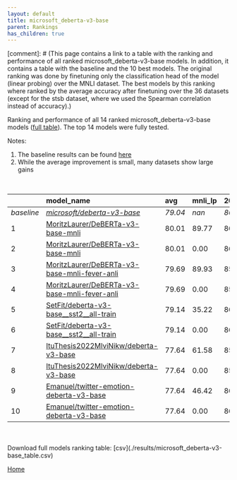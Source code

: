 ```yaml
---
layout: default
title: microsoft_deberta-v3-base
parent: Rankings
has_children: true
---
```

[comment]: # (This page contains a link to a table with the ranking and performance of all ranked microsoft_deberta-v3-base models. In addition, it contains a table with the baseline and the 10 best models. The original ranking was done by finetuning only the classification head of the model (linear probing) over the MNLI dataset.  The best models  by this ranking where ranked by the average accuracy after finetuning over the 36 datasets (except for the stsb dataset, where we used the Spearman correlation instead of accuracy).)

Ranking and performance of all 14 ranked microsoft_deberta-v3-base models ([full table](./results/microsoft_deberta-v3-base_table.csv)).  The top 14 models were fully tested.

Notes:
1. The baseline results can be found [here](microsoft_deberta-v3-base_pretrain_scores_table)
1. While the average improvement is small, many datasets show large gains

<br>


|            | model_name                                                                                                                                                                                                                                                                                                                                                                                                                                                                                                                                                                                                                                                                                                                                             | avg     | mnli_lp   | 20_newsgroup   | ag_news   | amazon_reviews_multi   | anli    | boolq   | cb      | cola    | copa    | dbpedia   | esnli   | financial_phrasebank   | imdb    | isear   | mnli    | mrpc    | multirc   | poem_sentiment   | qnli    | qqp     | rotten_tomatoes   | rte     | sst2    | sst_5bins   | stsb    | trec_coarse   | trec_fine   | tweet_ev_emoji   | tweet_ev_emotion   | tweet_ev_hate   | tweet_ev_irony   | tweet_ev_offensive   | tweet_ev_sentiment   | wic     | wnli    | wsc     | yahoo_answers   |
|:-----------|:-------------------------------------------------------------------------------------------------------------------------------------------------------------------------------------------------------------------------------------------------------------------------------------------------------------------------------------------------------------------------------------------------------------------------------------------------------------------------------------------------------------------------------------------------------------------------------------------------------------------------------------------------------------------------------------------------------------------------------------------------------|:--------|:----------|:---------------|:----------|:-----------------------|:--------|:--------|:--------|:--------|:--------|:----------|:--------|:-----------------------|:--------|:--------|:--------|:--------|:----------|:-----------------|:--------|:--------|:------------------|:--------|:--------|:------------|:--------|:--------------|:------------|:-----------------|:-------------------|:----------------|:-----------------|:---------------------|:---------------------|:--------|:--------|:--------|:----------------|
| *baseline* | *[microsoft/deberta-v3-base](microsoft/deberta-v3-base_pretrain_scores_table)*                                                                                                                                                                                                                                                                                                                                                                                                                                                                                                                                                                                                                                                                         | *79.04* | *nan*     | *86.41*        | *90.44*   | *66.86*                | *58.78* | *82.99* | *75.00* | *86.57* | *58.40* | *79.43*   | *91.93* | *84.48*                | *94.49* | *71.86* | *89.78* | *89.20* | *62.26*   | *86.73*          | *93.51* | *91.79* | *90.42*           | *82.35* | *95.06* | *56.98*     | *90.28* | *97.76*       | *91.02*     | *46.19*          | *83.95*            | *56.21*         | *79.82*          | *85.06*              | *71.80*              | *71.21* | *70.21* | *64.09* | *72.03*         |
| 1          | [MoritzLaurer/DeBERTa-v3-base-mnli](model_gain_chart?avg=0.97&mnli_lp=nan&20_newsgroup=-0.39&ag_news=0.19&amazon_reviews_multi=0.10&anli=1.31&boolq=0.81&cb=8.93&cola=0.01&copa=13.60&dbpedia=-0.23&esnli=-0.51&financial_phrasebank=0.61&imdb=-0.26&isear=-0.35&mnli=-0.34&mrpc=1.24&multirc=1.50&poem_sentiment=-0.19&qnli=0.30&qqp=0.13&rotten_tomatoes=-0.55&rte=3.57&sst2=0.35&sst_5bins=0.39&stsb=1.10&trec_coarse=-0.36&trec_fine=-0.02&tweet_ev_emoji=1.11&tweet_ev_emotion=-0.35&tweet_ev_hate=1.43&tweet_ev_irony=-2.65&tweet_ev_offensive=-1.69&tweet_ev_sentiment=-1.51&wic=0.57&wnli=-2.61&wsc=9.95&yahoo_answers=-0.33&model_name=MoritzLaurer%2FDeBERTa-v3-base-mnli&base_name=microsoft%2Fdeberta-v3-base)                             | 80.01   | 89.77     | 86.02          | 90.63     | 66.96                  | 60.09   | 83.79   | 83.93   | 86.58   | 72.00   | 79.20     | 91.42   | 85.10                  | 94.23   | 71.51   | 89.44   | 90.44   | 63.76     | 86.54            | 93.81   | 91.91   | 89.87             | 85.92   | 95.41   | 57.38       | 91.38   | 97.40         | 91.00       | 47.30            | 83.60              | 57.64           | 77.17            | 83.37                | 70.29                | 71.79   | 67.61   | 74.04   | 71.70           |
| 2          | [MoritzLaurer/DeBERTa-v3-base-mnli](model_gain_chart?avg=0.97&mnli_lp=nan&20_newsgroup=-0.39&ag_news=0.19&amazon_reviews_multi=0.10&anli=1.31&boolq=0.81&cb=8.93&cola=0.01&copa=13.60&dbpedia=-0.23&esnli=-0.51&financial_phrasebank=0.61&imdb=-0.26&isear=-0.35&mnli=-0.34&mrpc=1.24&multirc=1.50&poem_sentiment=-0.19&qnli=0.30&qqp=0.13&rotten_tomatoes=-0.55&rte=3.57&sst2=0.35&sst_5bins=0.39&stsb=1.10&trec_coarse=-0.36&trec_fine=-0.02&tweet_ev_emoji=1.11&tweet_ev_emotion=-0.35&tweet_ev_hate=1.43&tweet_ev_irony=-2.65&tweet_ev_offensive=-1.69&tweet_ev_sentiment=-1.51&wic=0.57&wnli=-2.61&wsc=9.95&yahoo_answers=-0.33&model_name=MoritzLaurer%2FDeBERTa-v3-base-mnli&base_name=microsoft%2Fdeberta-v3-base)                             | 80.01   | 0.00      | 86.02          | 90.63     | 66.96                  | 60.09   | 83.79   | 83.93   | 86.58   | 72.00   | 79.20     | 91.42   | 85.10                  | 94.23   | 71.51   | 89.44   | 90.44   | 63.76     | 86.54            | 93.81   | 91.91   | 89.87             | 85.92   | 95.41   | 57.38       | 91.38   | 97.40         | 91.00       | 47.30            | 83.60              | 57.64           | 77.17            | 83.37                | 70.29                | 71.79   | 67.61   | 74.04   | 71.70           |
| 3          | [MoritzLaurer/DeBERTa-v3-base-mnli-fever-anli](model_gain_chart?avg=0.65&mnli_lp=nan&20_newsgroup=-0.61&ag_news=-0.01&amazon_reviews_multi=0.46&anli=0.84&boolq=2.12&cb=16.07&cola=-0.76&copa=8.60&dbpedia=-0.40&esnli=-0.29&financial_phrasebank=-1.98&imdb=-0.47&isear=-0.22&mnli=-0.21&mrpc=0.50&multirc=1.91&poem_sentiment=1.73&qnli=0.07&qqp=-0.37&rotten_tomatoes=-0.74&rte=3.94&sst2=-0.45&sst_5bins=0.07&stsb=1.27&trec_coarse=-0.16&trec_fine=0.18&tweet_ev_emoji=-0.93&tweet_ev_emotion=-1.33&tweet_ev_hate=-1.67&tweet_ev_irony=-5.46&tweet_ev_offensive=-0.17&tweet_ev_sentiment=-0.11&wic=-0.21&wnli=-1.20&wsc=4.18&yahoo_answers=-0.70&model_name=MoritzLaurer%2FDeBERTa-v3-base-mnli-fever-anli&base_name=microsoft%2Fdeberta-v3-base) | 79.69   | 89.93     | 85.81          | 90.43     | 67.32                  | 59.62   | 85.11   | 91.07   | 85.81   | 67.00   | 79.03     | 91.63   | 82.50                  | 94.02   | 71.64   | 89.57   | 89.71   | 64.17     | 88.46            | 93.57   | 91.41   | 89.68             | 86.28   | 94.61   | 57.06       | 91.55   | 97.60         | 91.20       | 45.26            | 82.62              | 54.55           | 74.36            | 84.88                | 71.69                | 71.00   | 69.01   | 68.27   | 71.33           |
| 4          | [MoritzLaurer/DeBERTa-v3-base-mnli-fever-anli](model_gain_chart?avg=0.65&mnli_lp=nan&20_newsgroup=-0.61&ag_news=-0.01&amazon_reviews_multi=0.46&anli=0.84&boolq=2.12&cb=16.07&cola=-0.76&copa=8.60&dbpedia=-0.40&esnli=-0.29&financial_phrasebank=-1.98&imdb=-0.47&isear=-0.22&mnli=-0.21&mrpc=0.50&multirc=1.91&poem_sentiment=1.73&qnli=0.07&qqp=-0.37&rotten_tomatoes=-0.74&rte=3.94&sst2=-0.45&sst_5bins=0.07&stsb=1.27&trec_coarse=-0.16&trec_fine=0.18&tweet_ev_emoji=-0.93&tweet_ev_emotion=-1.33&tweet_ev_hate=-1.67&tweet_ev_irony=-5.46&tweet_ev_offensive=-0.17&tweet_ev_sentiment=-0.11&wic=-0.21&wnli=-1.20&wsc=4.18&yahoo_answers=-0.70&model_name=MoritzLaurer%2FDeBERTa-v3-base-mnli-fever-anli&base_name=microsoft%2Fdeberta-v3-base) | 79.69   | 0.00      | 85.81          | 90.43     | 67.32                  | 59.62   | 85.11   | 91.07   | 85.81   | 67.00   | 79.03     | 91.63   | 82.50                  | 94.02   | 71.64   | 89.57   | 89.71   | 64.17     | 88.46            | 93.57   | 91.41   | 89.68             | 86.28   | 94.61   | 57.06       | 91.55   | 97.60         | 91.20       | 45.26            | 82.62              | 54.55           | 74.36            | 84.88                | 71.69                | 71.00   | 69.01   | 68.27   | 71.33           |
| 5          | [SetFit/deberta-v3-base__sst2__all-train](model_gain_chart?avg=0.10&mnli_lp=nan&20_newsgroup=0.06&ag_news=0.36&amazon_reviews_multi=0.08&anli=0.63&boolq=1.45&cb=3.57&cola=0.39&copa=-1.40&dbpedia=0.57&esnli=-0.53&financial_phrasebank=1.52&imdb=-0.04&isear=-0.22&mnli=-0.19&mrpc=0.99&multirc=2.00&poem_sentiment=0.77&qnli=-0.19&qqp=0.21&rotten_tomatoes=-0.18&rte=-0.76&sst2=-0.34&sst_5bins=-0.60&stsb=-0.32&trec_coarse=0.24&trec_fine=-0.22&tweet_ev_emoji=0.82&tweet_ev_emotion=0.50&tweet_ev_hate=-3.92&tweet_ev_irony=-0.99&tweet_ev_offensive=-0.17&tweet_ev_sentiment=-0.96&wic=1.20&wnli=-2.61&wsc=2.26&yahoo_answers=-0.27&model_name=SetFit%2Fdeberta-v3-base__sst2__all-train&base_name=microsoft%2Fdeberta-v3-base)                | 79.14   | 35.22     | 86.47          | 90.80     | 66.94                  | 59.41   | 84.43   | 78.57   | 86.96   | 57.00   | 80.00     | 91.40   | 86.00                  | 94.45   | 71.64   | 89.60   | 90.20   | 64.25     | 87.50            | 93.32   | 91.99   | 90.24             | 81.59   | 94.72   | 56.38       | 89.96   | 98.00         | 90.80       | 47.01            | 84.45              | 52.29           | 78.83            | 84.88                | 70.84                | 72.41   | 67.61   | 66.35   | 71.77           |
| 6          | [SetFit/deberta-v3-base__sst2__all-train](model_gain_chart?avg=0.10&mnli_lp=nan&20_newsgroup=0.06&ag_news=0.36&amazon_reviews_multi=0.08&anli=0.63&boolq=1.45&cb=3.57&cola=0.39&copa=-1.40&dbpedia=0.57&esnli=-0.53&financial_phrasebank=1.52&imdb=-0.04&isear=-0.22&mnli=-0.19&mrpc=0.99&multirc=2.00&poem_sentiment=0.77&qnli=-0.19&qqp=0.21&rotten_tomatoes=-0.18&rte=-0.76&sst2=-0.34&sst_5bins=-0.60&stsb=-0.32&trec_coarse=0.24&trec_fine=-0.22&tweet_ev_emoji=0.82&tweet_ev_emotion=0.50&tweet_ev_hate=-3.92&tweet_ev_irony=-0.99&tweet_ev_offensive=-0.17&tweet_ev_sentiment=-0.96&wic=1.20&wnli=-2.61&wsc=2.26&yahoo_answers=-0.27&model_name=SetFit%2Fdeberta-v3-base__sst2__all-train&base_name=microsoft%2Fdeberta-v3-base)                | 79.14   | 0.00      | 86.47          | 90.80     | 66.94                  | 59.41   | 84.43   | 78.57   | 86.96   | 57.00   | 80.00     | 91.40   | 86.00                  | 94.45   | 71.64   | 89.60   | 90.20   | 64.25     | 87.50            | 93.32   | 91.99   | 90.24             | 81.59   | 94.72   | 56.38       | 89.96   | 98.00         | 90.80       | 47.01            | 84.45              | 52.29           | 78.83            | 84.88                | 70.84                | 72.41   | 67.61   | 66.35   | 71.77           |
| 7          | [ItuThesis2022MlviNikw/deberta-v3-base](model_gain_chart?avg=-1.40&mnli_lp=nan&20_newsgroup=-0.47&ag_news=0.16&amazon_reviews_multi=0.08&anli=-0.31&boolq=-0.75&cb=0.00&cola=0.78&copa=-3.40&dbpedia=-0.33&esnli=-0.76&financial_phrasebank=2.11&imdb=-0.04&isear=1.08&mnli=0.03&mrpc=-1.46&multirc=1.65&poem_sentiment=-0.19&qnli=-0.35&qqp=-0.39&rotten_tomatoes=0.29&rte=-3.29&sst2=0.58&sst_5bins=-1.24&stsb=0.38&trec_coarse=-0.36&trec_fine=-0.42&tweet_ev_emoji=0.68&tweet_ev_emotion=-0.70&tweet_ev_hate=1.09&tweet_ev_irony=-9.67&tweet_ev_offensive=0.52&tweet_ev_sentiment=-0.89&wic=0.26&wnli=-30.77&wsc=-4.47&yahoo_answers=0.33&model_name=ItuThesis2022MlviNikw%2Fdeberta-v3-base&base_name=microsoft%2Fdeberta-v3-base)                | 77.64   | 61.58     | 85.94          | 90.60     | 66.94                  | 58.47   | 82.23   | 75.00   | 87.34   | 55.00   | 79.10     | 91.16   | 86.60                  | 94.45   | 72.95   | 89.81   | 87.75   | 63.90     | 86.54            | 93.15   | 91.40   | 90.71             | 79.06   | 95.64   | 55.75       | 90.66   | 97.40         | 90.60       | 46.87            | 83.25              | 57.31           | 70.15            | 85.58                | 70.91                | 71.47   | 39.44   | 59.62   | 72.37           |
| 8          | [ItuThesis2022MlviNikw/deberta-v3-base](model_gain_chart?avg=-1.40&mnli_lp=nan&20_newsgroup=-0.47&ag_news=0.16&amazon_reviews_multi=0.08&anli=-0.31&boolq=-0.75&cb=0.00&cola=0.78&copa=-3.40&dbpedia=-0.33&esnli=-0.76&financial_phrasebank=2.11&imdb=-0.04&isear=1.08&mnli=0.03&mrpc=-1.46&multirc=1.65&poem_sentiment=-0.19&qnli=-0.35&qqp=-0.39&rotten_tomatoes=0.29&rte=-3.29&sst2=0.58&sst_5bins=-1.24&stsb=0.38&trec_coarse=-0.36&trec_fine=-0.42&tweet_ev_emoji=0.68&tweet_ev_emotion=-0.70&tweet_ev_hate=1.09&tweet_ev_irony=-9.67&tweet_ev_offensive=0.52&tweet_ev_sentiment=-0.89&wic=0.26&wnli=-30.77&wsc=-4.47&yahoo_answers=0.33&model_name=ItuThesis2022MlviNikw%2Fdeberta-v3-base&base_name=microsoft%2Fdeberta-v3-base)                | 77.64   | 0.00      | 85.94          | 90.60     | 66.94                  | 58.47   | 82.23   | 75.00   | 87.34   | 55.00   | 79.10     | 91.16   | 86.60                  | 94.45   | 72.95   | 89.81   | 87.75   | 63.90     | 86.54            | 93.15   | 91.40   | 90.71             | 79.06   | 95.64   | 55.75       | 90.66   | 97.40         | 90.60       | 46.87            | 83.25              | 57.31           | 70.15            | 85.58                | 70.91                | 71.47   | 39.44   | 59.62   | 72.37           |
| 9          | [Emanuel/twitter-emotion-deberta-v3-base](model_gain_chart?avg=-1.40&mnli_lp=nan&20_newsgroup=0.35&ag_news=0.29&amazon_reviews_multi=-0.00&anli=-0.00&boolq=-2.10&cb=-5.36&cola=-0.85&copa=-2.40&dbpedia=0.27&esnli=-0.77&financial_phrasebank=1.02&imdb=-0.63&isear=-0.48&mnli=0.16&mrpc=-1.21&multirc=-0.11&poem_sentiment=2.69&qnli=0.32&qqp=0.27&rotten_tomatoes=-1.02&rte=-5.45&sst2=0.01&sst_5bins=-0.02&stsb=-1.43&trec_coarse=0.04&trec_fine=-0.02&tweet_ev_emoji=1.16&tweet_ev_emotion=-0.28&tweet_ev_hate=-0.02&tweet_ev_irony=-2.78&tweet_ev_offensive=-1.45&tweet_ev_sentiment=0.17&wic=-0.37&wnli=-18.10&wsc=-11.20&yahoo_answers=-1.14&model_name=Emanuel%2Ftwitter-emotion-deberta-v3-base&base_name=microsoft%2Fdeberta-v3-base)       | 77.64   | 46.42     | 86.76          | 90.73     | 66.86                  | 58.78   | 80.89   | 69.64   | 85.71   | 56.00   | 79.70     | 91.15   | 85.50                  | 93.86   | 71.38   | 89.94   | 87.99   | 62.15     | 89.42            | 93.83   | 92.05   | 89.40             | 76.90   | 95.07   | 56.97       | 88.85   | 97.80         | 91.00       | 47.35            | 83.67              | 56.20           | 77.04            | 83.60                | 71.97                | 70.85   | 52.11   | 52.88   | 70.90           |
| 10         | [Emanuel/twitter-emotion-deberta-v3-base](model_gain_chart?avg=-1.40&mnli_lp=nan&20_newsgroup=0.35&ag_news=0.29&amazon_reviews_multi=-0.00&anli=-0.00&boolq=-2.10&cb=-5.36&cola=-0.85&copa=-2.40&dbpedia=0.27&esnli=-0.77&financial_phrasebank=1.02&imdb=-0.63&isear=-0.48&mnli=0.16&mrpc=-1.21&multirc=-0.11&poem_sentiment=2.69&qnli=0.32&qqp=0.27&rotten_tomatoes=-1.02&rte=-5.45&sst2=0.01&sst_5bins=-0.02&stsb=-1.43&trec_coarse=0.04&trec_fine=-0.02&tweet_ev_emoji=1.16&tweet_ev_emotion=-0.28&tweet_ev_hate=-0.02&tweet_ev_irony=-2.78&tweet_ev_offensive=-1.45&tweet_ev_sentiment=0.17&wic=-0.37&wnli=-18.10&wsc=-11.20&yahoo_answers=-1.14&model_name=Emanuel%2Ftwitter-emotion-deberta-v3-base&base_name=microsoft%2Fdeberta-v3-base)       | 77.64   | 0.00      | 86.76          | 90.73     | 66.86                  | 58.78   | 80.89   | 69.64   | 85.71   | 56.00   | 79.70     | 91.15   | 85.50                  | 93.86   | 71.38   | 89.94   | 87.99   | 62.15     | 89.42            | 93.83   | 92.05   | 89.40             | 76.90   | 95.07   | 56.97       | 88.85   | 97.80         | 91.00       | 47.35            | 83.67              | 56.20           | 77.04            | 83.60                | 71.97                | 70.85   | 52.11   | 52.88   | 70.90           |


<br>
<br>
Download full models ranking table: [csv](./results/microsoft_deberta-v3-base_table.csv)

[Home](Home)